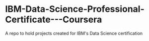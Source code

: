 # IBM-Data-Science-Professional-Certificate---Coursera
A repo to hold projects created for IBM's Data Science certification
